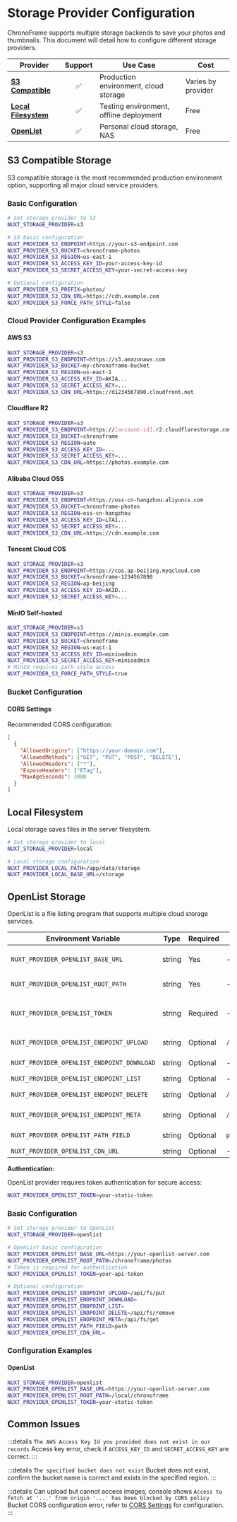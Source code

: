 # Storage Provider Configuration

ChronoFrame supports multiple storage backends to save your photos and thumbnails. This document will detail how to configure different storage providers.

| Provider                                    | Support | Use Case                                | Cost               |
| ------------------------------------------- | :-----: | --------------------------------------- | ------------------ |
| [**S3 Compatible**](#s3-compatible-storage) |   ✅    | Production environment, cloud storage   | Varies by provider |
| [**Local Filesystem**](#local-filesystem)   |   ✅    | Testing environment, offline deployment | Free               |
| [**OpenList**](#openlist-storage)           |   ✅    | Personal cloud storage, NAS             | Free               |

## S3 Compatible Storage

S3 compatible storage is the most recommended production environment option, supporting all major cloud service providers.

### Basic Configuration

```bash
# Set storage provider to S3
NUXT_STORAGE_PROVIDER=s3

# S3 basic configuration
NUXT_PROVIDER_S3_ENDPOINT=https://your-s3-endpoint.com
NUXT_PROVIDER_S3_BUCKET=chronoframe-photos
NUXT_PROVIDER_S3_REGION=us-east-1
NUXT_PROVIDER_S3_ACCESS_KEY_ID=your-access-key-id
NUXT_PROVIDER_S3_SECRET_ACCESS_KEY=your-secret-access-key

# Optional configuration
NUXT_PROVIDER_S3_PREFIX=photos/
NUXT_PROVIDER_S3_CDN_URL=https://cdn.example.com
NUXT_PROVIDER_S3_FORCE_PATH_STYLE=false
```

### Cloud Provider Configuration Examples

#### AWS S3

```bash
NUXT_STORAGE_PROVIDER=s3
NUXT_PROVIDER_S3_ENDPOINT=https://s3.amazonaws.com
NUXT_PROVIDER_S3_BUCKET=my-chronoframe-bucket
NUXT_PROVIDER_S3_REGION=us-east-1
NUXT_PROVIDER_S3_ACCESS_KEY_ID=AKIA...
NUXT_PROVIDER_S3_SECRET_ACCESS_KEY=...
NUXT_PROVIDER_S3_CDN_URL=https://d1234567890.cloudfront.net
```

#### Cloudflare R2

```bash
NUXT_STORAGE_PROVIDER=s3
NUXT_PROVIDER_S3_ENDPOINT=https://[account-id].r2.cloudflarestorage.com
NUXT_PROVIDER_S3_BUCKET=chronoframe
NUXT_PROVIDER_S3_REGION=auto
NUXT_PROVIDER_S3_ACCESS_KEY_ID=...
NUXT_PROVIDER_S3_SECRET_ACCESS_KEY=...
NUXT_PROVIDER_S3_CDN_URL=https://photos.example.com
```

#### Alibaba Cloud OSS

```bash
NUXT_STORAGE_PROVIDER=s3
NUXT_PROVIDER_S3_ENDPOINT=https://oss-cn-hangzhou.aliyuncs.com
NUXT_PROVIDER_S3_BUCKET=chronoframe-photos
NUXT_PROVIDER_S3_REGION=oss-cn-hangzhou
NUXT_PROVIDER_S3_ACCESS_KEY_ID=LTAI...
NUXT_PROVIDER_S3_SECRET_ACCESS_KEY=...
NUXT_PROVIDER_S3_CDN_URL=https://cdn.example.com
```

#### Tencent Cloud COS

```bash
NUXT_STORAGE_PROVIDER=s3
NUXT_PROVIDER_S3_ENDPOINT=https://cos.ap-beijing.myqcloud.com
NUXT_PROVIDER_S3_BUCKET=chronoframe-1234567890
NUXT_PROVIDER_S3_REGION=ap-beijing
NUXT_PROVIDER_S3_ACCESS_KEY_ID=AKID...
NUXT_PROVIDER_S3_SECRET_ACCESS_KEY=...
```

#### MinIO Self-hosted

```bash
NUXT_STORAGE_PROVIDER=s3
NUXT_PROVIDER_S3_ENDPOINT=https://minio.example.com
NUXT_PROVIDER_S3_BUCKET=chronoframe
NUXT_PROVIDER_S3_REGION=us-east-1
NUXT_PROVIDER_S3_ACCESS_KEY_ID=minioadmin
NUXT_PROVIDER_S3_SECRET_ACCESS_KEY=minioadmin
# MinIO requires path-style access
NUXT_PROVIDER_S3_FORCE_PATH_STYLE=true
```

### Bucket Configuration

#### CORS Settings

Recommended CORS configuration:

```json
[
  {
    "AllowedOrigins": ["https://your-domain.com"],
    "AllowedMethods": ["GET", "PUT", "POST", "DELETE"],
    "AllowedHeaders": ["*"],
    "ExposeHeaders": ["ETag"],
    "MaxAgeSeconds": 3000
  }
]
```

## Local Filesystem

Local storage saves files in the server filesystem.

```bash
# Set storage provider to local
NUXT_STORAGE_PROVIDER=local

# Local storage configuration
NUXT_PROVIDER_LOCAL_PATH=/app/data/storage
NUXT_PROVIDER_LOCAL_BASE_URL=/storage
```

## OpenList Storage

OpenList is a file listing program that supports multiple cloud storage services.

| Environment Variable | Type | Required | Default | Description |
|---|---|---|---|---|
| `NUXT_PROVIDER_OPENLIST_BASE_URL` | string | Yes | - | Base URL of the OpenList service |
| `NUXT_PROVIDER_OPENLIST_ROOT_PATH` | string | Yes | - | Root storage path |
| `NUXT_PROVIDER_OPENLIST_TOKEN` | string | Required | - | Authentication token (required for authentication) |
| `NUXT_PROVIDER_OPENLIST_ENDPOINT_UPLOAD` | string | Optional | `/api/fs/put` | Upload endpoint |
| `NUXT_PROVIDER_OPENLIST_ENDPOINT_DOWNLOAD` | string | Optional | - | Download endpoint |
| `NUXT_PROVIDER_OPENLIST_ENDPOINT_LIST` | string | Optional | - | List endpoint |
| `NUXT_PROVIDER_OPENLIST_ENDPOINT_DELETE` | string | Optional | `/api/fs/remove` | Delete endpoint |
| `NUXT_PROVIDER_OPENLIST_ENDPOINT_META` | string | Optional | `/api/fs/get` | Metadata endpoint |
| `NUXT_PROVIDER_OPENLIST_PATH_FIELD` | string | Optional | `path` | Path field name |
| `NUXT_PROVIDER_OPENLIST_CDN_URL` | string | Optional | - | CDN URL |

**Authentication:**

OpenList provider requires token authentication for secure access:

```bash
NUXT_PROVIDER_OPENLIST_TOKEN=your-static-token
```

### Basic Configuration

```bash
# Set storage provider to OpenList
NUXT_STORAGE_PROVIDER=openlist

# OpenList basic configuration
NUXT_PROVIDER_OPENLIST_BASE_URL=https://your-openlist-server.com
NUXT_PROVIDER_OPENLIST_ROOT_PATH=/chronoframe/photos
# Token is required for authentication
NUXT_PROVIDER_OPENLIST_TOKEN=your-api-token

# Optional configuration
NUXT_PROVIDER_OPENLIST_ENDPOINT_UPLOAD=/api/fs/put
NUXT_PROVIDER_OPENLIST_ENDPOINT_DOWNLOAD=
NUXT_PROVIDER_OPENLIST_ENDPOINT_LIST=
NUXT_PROVIDER_OPENLIST_ENDPOINT_DELETE=/api/fs/remove
NUXT_PROVIDER_OPENLIST_ENDPOINT_META=/api/fs/get
NUXT_PROVIDER_OPENLIST_PATH_FIELD=path
NUXT_PROVIDER_OPENLIST_CDN_URL=
```

### Configuration Examples

#### OpenList

```bash
NUXT_STORAGE_PROVIDER=openlist
NUXT_PROVIDER_OPENLIST_BASE_URL=https://your-openlist-server.com
NUXT_PROVIDER_OPENLIST_ROOT_PATH=/local/chronoframe
NUXT_PROVIDER_OPENLIST_TOKEN=your-static-token
```

## Common Issues

:::details `The AWS Access Key Id you provided does not exist in our records`
Access key error, check if `ACCESS_KEY_ID` and `SECRET_ACCESS_KEY` are correct.
:::

:::details `The specified bucket does not exist`
Bucket does not exist, confirm the bucket name is correct and exists in the specified region.
:::

:::details Can upload but cannot access images, console shows `Access to fetch at '...' from origin '...' has been blocked by CORS policy`
Bucket CORS configuration error, refer to [CORS Settings](#cors-settings) for configuration.
:::
